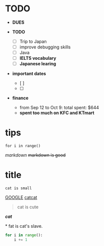 # TODO

- **DUES**

- **TODO**
    - [ ] Trip to Japan
    - [ ] improve debugging skills 
    - [ ] Java
    - [ ] **IELTS vocabulary**
    - [ ] **Japanese learing**

- **important dates**
    - [ ]
    - [ ]

- **finance**
    - from Sep 12 to Oct 9: total spent: $644
    - **spent too much on KFC and KTmart**





















# tips
```for i in range()```

*markdown*
~~markdown is good~~
# title
```cat is small```

[GOOGLE](http://www.google.com)
[catcat](https://twitter.com/catweetga/status/914814344411484160)

> cat is cute

**_cat_**

\* fat is cat's slave.
```py
for i in range():
    i += 1

```
